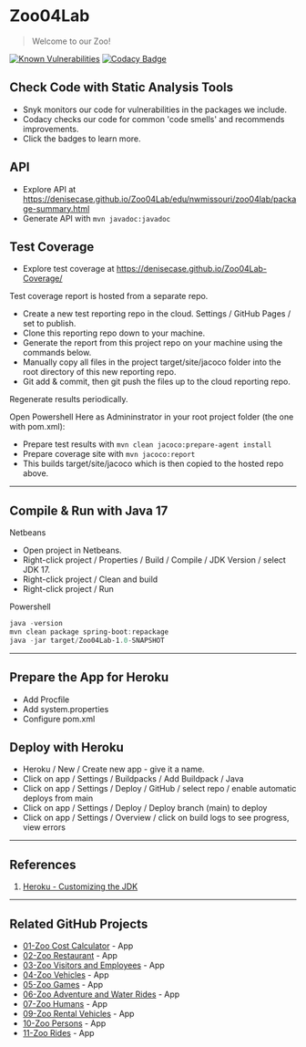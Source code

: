 # Zoo04Lab

> Welcome to our Zoo! 

[![Known Vulnerabilities](https://snyk.io/test/github/denisecase/Zoo04Lab/badge.svg)](https://snyk.io/test/github/denisecase/Zoo04Lab)
[![Codacy Badge](https://app.codacy.com/project/badge/Grade/62545caa0c744a12a7f3995641b73766)](https://www.codacy.com/gh/denisecase/Zoo04Lab/dashboard?utm_source=github.com&amp;utm_medium=referral&amp;utm_content=denisecase/Zoo04Lab&amp;utm_campaign=Badge_Grade)

## Check Code with Static Analysis Tools

- Snyk monitors our code for vulnerabilities in the packages we include.
- Codacy checks our code for common 'code smells' and recommends improvements.
- Click the badges to learn more. 

## API

- Explore API at <https://denisecase.github.io/Zoo04Lab/edu/nwmissouri/zoo04lab/package-summary.html>
- Generate API with `mvn javadoc:javadoc`

## Test Coverage

- Explore test coverage at https://denisecase.github.io/Zoo04Lab-Coverage/

Test coverage report is hosted from a separate repo. 

- Create a new test reporting repo in the cloud. Settings / GitHub Pages / set to publish. 
- Clone this reporting repo down to your machine. 
- Generate the report from this project repo on your machine using the commands below. 
- Manually copy all files in the project target/site/jacoco folder into the root directory of this new reporting repo. 
- Git add & commit, then git push the files up to the cloud reporting repo. 

Regenerate results periodically.

Open Powershell Here as Admininstrator in your root project folder (the one with pom.xml):
- Prepare test results with `mvn clean jacoco:prepare-agent install`
- Prepare coverage site with `mvn jacoco:report` 
- This builds target/site/jacoco which is then copied to the hosted repo above.

-----

## Compile & Run with Java 17

Netbeans

- Open project in Netbeans.
- Right-click project / Properties / Build / Compile / JDK Version / select JDK 17.
- Right-click project / Clean and build 
- Right-click project / Run

Powershell

```Powershell
java -version
mvn clean package spring-boot:repackage
java -jar target/Zoo04Lab-1.0-SNAPSHOT
```

-----

## Prepare the App for Heroku

- Add Procfile
- Add system.properties
- Configure pom.xml

## Deploy with Heroku

- Heroku / New / Create new app - give it a name.
- Click on app / Settings / Buildpacks / Add Buildpack / Java 
- Click on app / Settings / Deploy / GitHub / select repo / enable automatic deploys from main
- Click on app / Settings / Deploy / Deploy branch (main) to deploy
- Click on app / Settings / Overview / click on build logs to see progress, view errors

-----

## References

1. [Heroku - Customizing the JDK](https://devcenter.heroku.com/articles/customizing-the-jdk)

-----

## Related GitHub Projects

- [01-Zoo Cost Calculator](https://github.com/bharathnw/ZooCostCalculator) - App
- [02-Zoo Restaurant](https://github.com/gorantla07/ZooRestaurant) - App
- [03-Zoo Visitors and Employees](https://github.com/S545232/ZooGroup03) - App
- [04-Zoo Vehicles](https://github.com/nagururehaman/ZooAppVehicle) - App
- [05-Zoo Games](https://github.com/satheesheppalapelli/ZooGameApp) - App
- [06-Zoo Adventure and Water Rides](https://github.com/Bchamp21/ZooJestApp) - App
- [07-Zoo Humans](https://github.com/Vamsi735/squad6) - App
- [09-Zoo Rental Vehicles](https://github.com/vinay564/ZooRentalVehiclesApp) - App
- [10-Zoo Persons](https://github.com/Dierale/ZooGroup10) - App
- [11-Zoo Rides](https://github.com/Hkdp-Omtri/ZooApp11) - App
